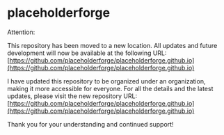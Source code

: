 # placeholderforge

Attention:

This repository has been moved to a new location. All updates and future development will now be available at the following URL: [https://github.com/placeholderforge/placeholderforge.github.io](https://github.com/placeholderforge/placeholderforge.github.io)

I have updated this repository to be organized under an organization, making it more accessible for everyone. For all the details and the latest updates, please visit the new repository URL: [https://github.com/placeholderforge/placeholderforge.github.io](https://github.com/placeholderforge/placeholderforge.github.io)

Thank you for your understanding and continued support!